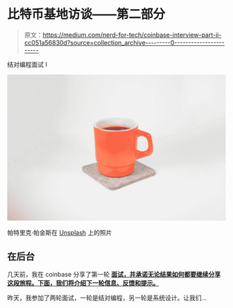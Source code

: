 # 比特币基地访谈——第二部分

> 原文：<https://medium.com/nerd-for-tech/coinbase-interview-part-ii-cc051a56830d?source=collection_archive---------0----------------------->

结对编程面试 I

![](img/27943def5bf443dcf636f41f8ed66856.png)

帕特里克·帕金斯在 [Unsplash](https://unsplash.com?utm_source=medium&utm_medium=referral) 上的照片

## 在后台

几天前，我在 coinbase 分享了第一轮 [**面试，并承诺无论结果如何都要继续分享这段旅程。下面，我们将介绍下一轮信息、反馈和提示。**](https://shreyvijayvargiya26.medium.com/interview-in-coinbase-part-1-3a5e3f779e65?source=your_stories_page-------------------------------------)

昨天，我参加了两轮面试，一轮是结对编程，另一轮是系统设计。让我们…